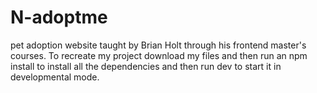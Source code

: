 # N-adoptme
pet adoption website taught by Brian Holt through his frontend master's courses.
To recreate my project download my files and then run an npm install to install all the dependencies and then run dev to start it in developmental mode.
